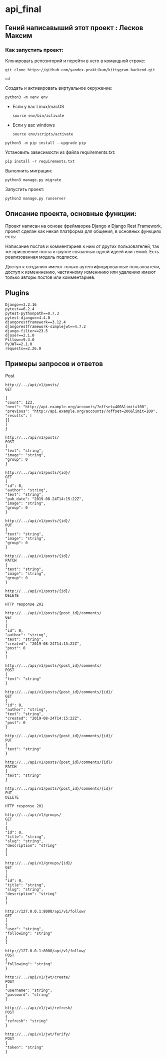 # api_final
## Гений написавыший этот проект : Лесков Максим
### Как запустить проект:

Клонировать репозиторий и перейти в него в командной строке:

```
git clone https://github.com/yandex-praktikum/kittygram_backend.git
```

```
cd 
```

Cоздать и активировать виртуальное окружение:

```
python3 -m venv env
```

* Если у вас Linux/macOS

    ```
    source env/bin/activate
    ```

* Если у вас windows

    ```
    source env/scripts/activate
    ```

```
python3 -m pip install --upgrade pip
```

Установить зависимости из файла requirements.txt:

```
pip install -r requirements.txt
```

Выполнить миграции:

```
python3 manage.py migrate
```

Запустить проект:

```
python3 manage.py runserver
```

## Описание проекта, основные функции:

Проект написан на основе фреймворка Django и Django Rest Framework, проект сделан как некая платформа для общения, в основных функциях есть:

Написание постов и комментариев к ним от других пользователей, так же присвоение поста к группе связанных одной идеей или темой. Есть реализованная модель подписок.

Доступ к созданию имеют только аутентифицированные пользователи, доступ к изменинению, частичному изменинию или удалению  имеют только авторы постов или комментариев.


## Plugins

```
Django==3.2.16
pytest==6.2.4
pytest-pythonpath==0.7.3
pytest-django==4.4.0
djangorestframework==3.12.4
djangorestframework-simplejwt==4.7.2
django-filter==23.5
djoser==2.1.0
Pillow==9.3.0
PyJWT==2.1.0
requests==2.26.0
```

## Примеры запросов и ответов
Post
```
http://.../api/v1/posts/
GET

{
"count": 123,
"next": "http://api.example.org/accounts/?offset=400&limit=100",
"previous": "http://api.example.org/accounts/?offset=200&limit=100",
"results": [
{}
]
}
```

```
http://.../api/v1/posts/
POST
{
"text": "string",
"image": "string",
"group": 0
}
```

```
http://.../api/v1/posts/{id}/
GET
{
"id": 0,
"author": "string",
"text": "string",
"pub_date": "2019-08-24T14:15:22Z",
"image": "string",
"group": 0
}
```
```
http://.../api/v1/posts/{id}/
PUT
{
"text": "string",
"image": "string",
"group": 0
}
```
```
http://.../api/v1/posts/{id}/
PATCH
{
"text": "string",
"image": "string",
"group": 0
}
```
```
http://.../api/v1/posts/{id}/
DELETE

HTTP response 201
```

```
http://.../api/v1/posts/{post_id}/comments/
GET
[
{
"id": 0,
"author": "string",
"text": "string",
"created": "2019-08-24T14:15:22Z",
"post": 0
}
]
```
```
http://.../api/v1/posts/{post_id}/comments/
POST
{
"text": "string"
}
```
```
http://.../api/v1/posts/{post_id}/comments/{id}/
GET
{
"id": 0,
"author": "string",
"text": "string",
"created": "2019-08-24T14:15:22Z",
"post": 0
}
```
```
http://.../api/v1/posts/{post_id}/comments/{id}/
PUT
{
"text": "string"
}
```
```
http://.../api/v1/posts/{post_id}/comments/{id}/
PATCH
{
"text": "string"
}
```
```
http://.../api/v1/posts/{post_id}/comments/{id}/
PUT
DELETE

HTTP response 201
```
```
http://.../api/v1/groups/
GET
[
{
"id": 0,
"title": "string",
"slug": "string",
"description": "string"
}
]
```
```
http://.../api/v1/groups/{id}/
GET
[
{
"id": 0,
"title": "string",
"slug": "string",
"description": "string"
}
]
```
```
http://127.0.0.1:8000/api/v1/follow/
GET
[
{
"user": "string",
"following": "string"
}
]
```
```
http://127.0.0.1:8000/api/v1/follow/
POST
{
"following": "string"
}
```
```
http://.../api/v1/jwt/create/
POST
{
"username": "string",
"password": "string"
}
```
```
http://.../api/v1/jwt/refresh/
POST
{
"refresh": "string"
}
```
```
http://.../api/v1/jwt/ferify/
POST
{
"token": "string"
}
```


